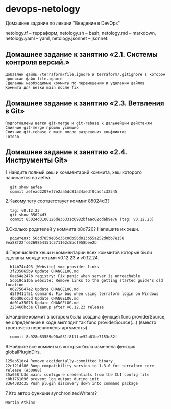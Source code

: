 # devops-netology



Домашнее задание по лекции "Введение в DevOps"

netology.tf – терраформ,
netology.sh – bash,
netology.md – markdown,
netology.yaml – yaml,
netology.jsonnet – jsonnet.


## Домашнее задание к занятию «2.1. Системы контроля версий.»

    Добавлен файлы /terraform/file.ignore и terraform/.gitignore в котором прописан файл file.ignore
    Сделанны необходимые коммиты по перемещению и удалению файлов
    Коммита для ветки main после fix
## Домашнее задание к занятию «2.3. Ветвления в Git»

    Подготовлены ветки git-merge и git-rebase к дальнейшим действиям
    Слияние git-merge прошло успешно
    Слияние git-rebase с main после разрешения конфликтов
    Готово
## Домашнее задание к занятию «2.4. Инструменты Git»

1.Найдите полный хеш и комментарий коммита, хеш которого начинается на aefea.

      git show aefea
      commit aefead2207ef7e2aa5dc81a34aedf0cad4c32545
2.Какому тегу соответствует коммит 85024d3?

      tag: v0.12.23
      git show 85024d3 
      commit 85024d3100126de36331c6982bfaac02cdab9e76 (tag: v0.12.23)
3.Сколько родителей у коммита b8d720? Напишите их хеши.

      родителя: 56cd7859e05c36c06b56d013b55a252d0bb7e158 9ea88f22fc6269854151c571162c5bcf958bee2b
4.Перечислите хеши и комментарии всех коммитов которые были сделаны между тегами v0.12.23 и v0.12.24.

      b14b74c493 [Website] vmc provider links
      3f235065b9 Update CHANGELOG.md
      6ae64e247b registry: Fix panic when server is unreachable
      5c619ca1ba website: Remove links to the getting started guide's old location
      06275647e2 Update CHANGELOG.md
      d5f9411f51 command: Fix bug when using terraform login on Windows
      4b6d06cc5d Update CHANGELOG.md
      dd01a35078 Update CHANGELOG.md
      225466bc3e Cleanup after v0.12.23 release 
5.Найдите коммит в котором была создана функция func providerSource, ее определение в коде выглядит так func providerSource(...) (вместо троеточего перечислены аргументы).

      commit 8c928e83589d90a031f811fae52a81be7153e82f
6.Найдите все коммиты в которых была изменена функция globalPluginDirs. 
        
    125eb51dc4 Remove accidentally-committed binary
    22c121df86 Bump compatibility version to 1.3.0 for terraform core release (#30988)
    35a058fb3d main: configure credentials from the CLI config file
    c0b1761096 prevent log output during init
    8364383c35 Push plugin discovery down into command package
7.Кто автор функции synchronizedWriters?

    Martin Atkins 